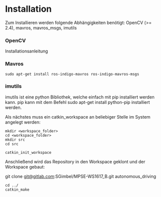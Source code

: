 # Installation

Zum Installieren werden folgende Abhängigkeiten benötigt: OpenCV (>= 2.4), mavros, mavros_msgs, imutils

### OpenCV
Installationsanleitung

### Mavros
```
sudo apt-get install ros-indigo-mavros ros-indigo-mavros-msgs
```

### imutils 
imutils ist eine python Bibliothek, welche einfach mit pip installiert werden kann. 
pip kann mit dem Befehl sudo apt-get install python-pip installiert werden. 


Als nächstes muss ein catkin_workspace an beliebiger Stelle im System angelegt werden: 

```
mkdir <workspace_folder>
cd <workspace_folder>
mkdir src 
cd src

catkin_init_workspace
```

Anschließend wird das Repository in den Workspace geklont und der Workspace gebaut:

git clone git@gitlab.com:SGimbel/MPSE-WS1617_B.git autonomous_driving

```
cd ../
catkin_make
```


